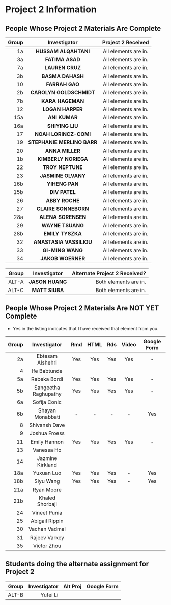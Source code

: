 # Project 2 Information

## People Whose Project 2 Materials Are Complete

Group | Investigator | Project 2 Received
---: | :---: | :---:
1a | **HUSSAM ALQAHTANI** | All elements are in.
3a | **FATIMA ASAD**  | All elements are in.
7a | **LAUREN CRUZ** | All elements are in.
3b | **BASMA DAHASH** | All elements are in.
10 | **FARRAH GAO**	| All elements are in.
2b | **CAROLYN GOLDSCHMIDT** | All elements are in.
7b | **KARA HAGEMAN** | All elements are in.
12 | **LOGAN HARPER** | All elements are in.
15a | **ANI KUMAR** | All elements are in.
16a | **SHIYING LIU** | All elements are in.
17 | **NOAH LORINCZ-COMI** | All elements are in.
19 | **STEPHANIE MERLINO BARR** | All elements are in.
20 | **ANNA MILLER** | All elements are in.
1b | **KIMBERLY NORIEGA** | All elements are in.
22 | **TROY NEPTUNE** | All elements are in.
23 | **JASMINE OLVANY** | All elements are in. 
16b | **YIHENG PAN** | All elements are in. 
15b | **DIV PATEL** | All elements are in.		
26 | **ABBY ROCHE** | All elements are in. 
27 | **CLAIRE SONNEBORN** | All elements are in. 
28a | **ALENA SORENSEN** | All elements are in.
29 | **WAYNE TSUANG** | All elements are in.
28b | **EMILY TYSZKA** | All elements are in.
32 | **ANASTASIA VASSILIOU** | All elements are in.
33 | **GI-MING WANG** | All elements are in.
34 | **JAKOB WOERNER** | All elements are in.

Group | Investigator | Alternate Project 2 Received?
---: | :---: | ---: 
ALT-A | **JASON HUANG** | Both elements are in.
ALT-C | **MATT SIUBA** | Both elements are in.	

## People Whose Project 2 Materials Are NOT YET Complete

- Yes in the listing indicates that I have received that element from you.

Group | Investigator | Rmd | HTML | Rds | Video | Google Form
---: | :---: | :---: | :---: | :---: | :---: | :---:
2a | Ebtesam Alshehri | Yes | Yes | Yes | Yes | -
4 | Ife Babtunde |
5a | Rebeka Bordi | Yes | Yes | Yes | Yes | - 
5b | Sangeetha Raghupathy | Yes | Yes | Yes | Yes | -
6a | Sofija Conic |
6b | Shayan Monabbati | - | - | - | - | Yes
8 | Shivansh Dave | 		
9 | Joshua Froess | 
11 | Emily Hannon | Yes | Yes | Yes | Yes | -
13 | Vanessa Ho |
14 | Jazmine Kirkland |
18a | Yuxuan Luo | Yes | Yes | Yes | - | Yes
18b | Siyu Wang | Yes | Yes | Yes | - | Yes
21a | Ryan Moore |
21b | Khaled Shorbaji |
24 | Vineet Punia | 
25 | Abigail Rippin | 
30 | Vachan Vadmal |
31 | Rajeev Varkey | 
35 | Victor Zhou |

## Students doing the alternate assignment for Project 2

Group | Investigator | Alt Proj | Google Form
---: | ---: | ---: | ---:
ALT-B | Yufei Li | 

